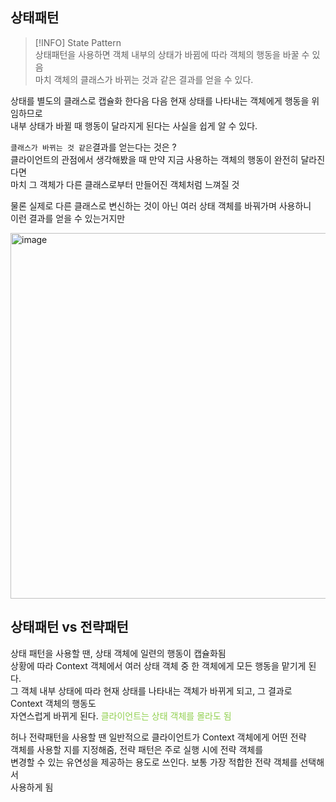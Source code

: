   
## 상태패턴  
  
>[!INFO] State Pattern  
> 상태패턴을 사용하면 객체 내부의 상태가 바뀜에 따라 객체의 행동을 바꿀 수 있음  
> 마치 객체의 클래스가 바뀌는 것과 같은 결과를 얻을 수 있다.  
   
상태를 별도의 클래스로 캡슐화 한다음 다음 현재 상태를 나타내는 객체에게 행동을 위임하므로  
내부 상태가 바뀔 때 행동이 달라지게 된다는 사실을 쉽게 알 수 있다.  
  
`클래스가 바뀌는 것 같은`결과를 얻는다는 것은 ?  
클라이언트의 관점에서 생각해봤을 때 만약 지금 사용하는 객체의 행동이 완전히 달라진다면  
마치 그 객체가 다른 클래스로부터 만들어진 객체처럼 느껴질 것  
  
물론 실제로 다른 클래스로 변신하는 것이 아닌 여러 상태 객체를 바꿔가며 사용하니  
이런 결과를 얻을 수 있는거지만  
  
<img width="585" alt="image" src="https://github.com/user-attachments/assets/e9106111-d1d0-4489-85a4-c209380e5dc5" />



## 상태패턴 vs 전략패턴  

상태 패턴을 사용할 땐, 상태 객체에 일련의 행동이 캡슐화됨  
상황에 따라 Context 객체에서 여러 상태 객체 중 한 객체에게 모든 행동을 맡기게 된다.  
그 객체 내부 상태에 따라 현재 상태를 나타내는 객체가 바뀌게 되고, 그 결과로 Context 객체의 행동도  
자연스럽게 바뀌게 된다. <font color="#92d050">클라이언트는 상태 객체를 몰라도 됨 </font> 
  
허나 전략패턴을 사용할 땐 일반적으로 클라이언트가 Context 객체에게 어떤 전략  
객체를 사용할 지를 지정해줌, 전략 패턴은 주로 실행 시에 전략 객체를  
변경할 수 있는 유연성을 제공하는 용도로 쓰인다. 보통 가장 적합한 전략 객체를 선택해서  
사용하게 됨
